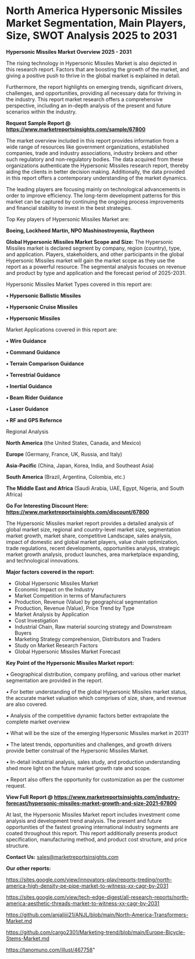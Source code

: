 # North America Hypersonic Missiles Market Segmentation, Main Players, Size, SWOT Analysis 2025 to 2031

<Strong> Hypersonic Missiles Market Overview 2025 - 2031</strong>

The rising technology in Hypersonic Missiles Market is also depicted in this research report. Factors that are boosting the growth of the market, and giving a positive push to thrive in the global market is explained in detail.

Furthermore, the report highlights on emerging trends, significant drivers, challenges, and opportunities, providing all necessary data for thriving in the industry. This report market research offers a comprehensive perspective, including an in-depth analysis of the present and future scenarios within the industry.

<strong>Request Sample Report @ <a href=https://www.marketreportsinsights.com/sample/67800>https://www.marketreportsinsights.com/sample/67800</a></strong>

The market overview included in this report provides information from a wide range of resources like government organizations, established companies, trade and industry associations, industry brokers and other such regulatory and non-regulatory bodies. The data acquired from these organizations authenticate the Hypersonic Missiles research report, thereby aiding the clients in better decision making. Additionally, the data provided in this report offers a contemporary understanding of the market dynamics.

The leading players are focusing mainly on technological advancements in order to improve efficiency. The long-term development patterns for this market can be captured by continuing the ongoing process improvements and financial stability to invest in the best strategies.

Top Key players of Hypersonic Missiles Market are:

<strong>Boeing, Lockheed Martin, NPO Mashinostroyenia, Raytheon</strong>

<strong><b>Global Hypersonic Missiles Market Scope and Size:</b></strong>
The Hypersonic Missiles market is declared segment by company, region (country), type, and application. Players, stakeholders, and other participants in the global Hypersonic Missiles market will gain the market scope as they use the report as a powerful resource. The segmental analysis focuses on revenue and product by type and application and the forecast period of 2025-2031.

Hypersonic Missiles Market Types covered in this report are:

<strong>• Hypersonic Ballistic Missiles

• Hypersonic Cruise Missiles

• Hypersonic Missiles</strong>

Market Applications covered in this report are:

<strong>• Wire Guidance

• Command Guidance

• Terrain Comparison Guidance

• Terrestrial Guidance

• Inertial Guidance

• Beam Rider Guidance

• Laser Guidance

• RF and GPS Refernce</strong> 

Regional Analysis

<strong>North America</strong> (the United States, Canada, and Mexico)

<strong>Europe</strong> (Germany, France, UK, Russia, and Italy)

<strong>Asia-Pacific</strong> (China, Japan, Korea, India, and Southeast Asia)

<strong>South America</strong> (Brazil, Argentina, Colombia, etc.)

<strong>The Middle East and Africa</strong> (Saudi Arabia, UAE, Egypt, Nigeria, and South Africa)

<strong>Go For Interesting Discount Here: <a href=https://www.marketreportsinsights.com/discount/67800>https://www.marketreportsinsights.com/discount/67800</a></strong>

The Hypersonic Missiles market report provides a detailed analysis of global market size, regional and country-level market size, segmentation market growth, market share, competitive Landscape, sales analysis, impact of domestic and global market players, value chain optimization, trade regulations, recent developments, opportunities analysis, strategic market growth analysis, product launches, area marketplace expanding, and technological innovations.

<strong><b>Major factors covered in the report:</b></strong>
<ul>
  <li>Global Hypersonic Missiles Market </li>
  <li>Economic Impact on the Industry</li>
  <li>Market Competition in terms of Manufacturers</li>
  <li>Production, Revenue (Value) by geographical segmentation</li>
  <li>Production, Revenue (Value), Price Trend by Type</li>
  <li>Market Analysis by Application</li>
  <li>Cost Investigation</li>
  <li>Industrial Chain, Raw material sourcing strategy and Downstream Buyers</li>
  <li>Marketing Strategy comprehension, Distributors and Traders</li>
  <li>Study on Market Research Factors</li>
  <li>Global Hypersonic Missiles Market Forecast</li>
</ul>

<strong><b>Key Point of the Hypersonic Missiles Market report:</b></strong>

• Geographical distribution, company profiling, and various other market segmentation are provided in the report.

• For better understanding of the global Hypersonic Missiles market status, the accurate market valuation which comprises of size, share, and revenue are also covered.

• Analysis of the competitive dynamic factors better extrapolate the complete market overview

• What will be the size of the emerging Hypersonic Missiles market in 2031?

• The latest trends, opportunities and challenges, and growth drivers provide better construal of the Hypersonic Missiles Market.

• In-detail industrial analysis, sales study, and production understanding shed more light on the future market growth rate and scope.

• Report also offers the opportunity for customization as per the customer request.

<strong><b>View Full Report @ <a href=https://www.marketreportsinsights.com/industry-forecast/hypersonic-missiles-market-growth-and-size-2021-67800>https://www.marketreportsinsights.com/industry-forecast/hypersonic-missiles-market-growth-and-size-2021-67800</a></b></strong>


At last, the Hypersonic Missiles Market report includes investment come analysis and development trend analysis. The present and future opportunities of the fastest growing international industry segments are coated throughout this report. This report additionally presents product specification, manufacturing method, and product cost structure, and price structure.

<strong>Contact Us:</strong>
sales@marketreportsinsights.com

<strong>Our other reports:</strong>

<a href=https://sites.google.com/view/innovators-play/reports-treding/north-america-high-density-pe-pipe-market-to-witness-xx-cagr-by-2031>https://sites.google.com/view/innovators-play/reports-treding/north-america-high-density-pe-pipe-market-to-witness-xx-cagr-by-2031</a>

<a href=https://sites.google.com/view/tech-edge-digest/all-research-reports/north-america-aesthetic-threads-market-to-witness-xx-cagr-by-2031>https://sites.google.com/view/tech-edge-digest/all-research-reports/north-america-aesthetic-threads-market-to-witness-xx-cagr-by-2031</a>

<a href=https://github.com/anjaliiii21/ANJL/blob/main/North-America-Transformers-Market.md>https://github.com/anjaliiii21/ANJL/blob/main/North-America-Transformers-Market.md</a>

<a href=https://github.com/cargo2301/Marketing-trend/blob/main/Europe-Bicycle-Stems-Market.md>https://github.com/cargo2301/Marketing-trend/blob/main/Europe-Bicycle-Stems-Market.md</a>

<a href=https://tanomuno.com/illust/467758>https://tanomuno.com/illust/467758</a>"

